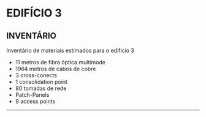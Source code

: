 # EDIFÍCIO 3

## INVENTÁRIO

Inventário de materiais estimados para o edifício 3

- 11 metros de fibra óptica multimode
- 1964 metros de cabos de cobre
- 3 cross-conects
- 1 consolidation point
- 80 tomadas de rede
- Patch-Panels
- 9 access points

---